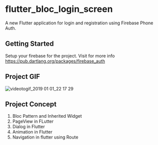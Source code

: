 # flutter_bloc_login_screen

A new Flutter application for login and registration using Firebase Phone Auth.

## Getting Started
Setup your firebase for the project. Visit for more info https://pub.dartlang.org/packages/firebase_auth

## Project GIF
![videotogif_2019 01 01_22 17 29](https://user-images.githubusercontent.com/16761273/50575006-e7f3da00-0e19-11e9-9454-816a04583366.gif)

## Project Concept
1. Bloc Pattern and Inherited Widget
2. PageView in FLutter
3. Dialog in Flutter
4. Animation in Flutter
5. Navigation in flutter using Route
